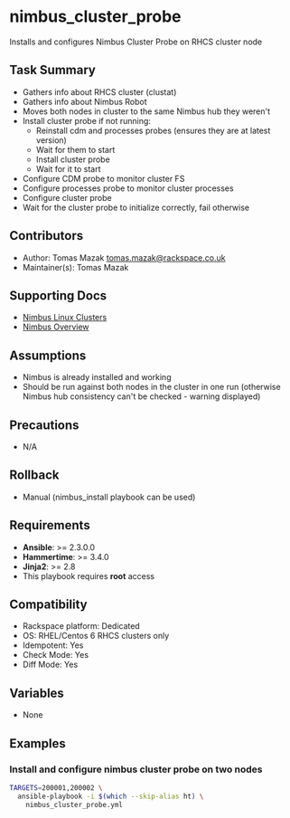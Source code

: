 # nimbus_cluster_probe

Installs and configures Nimbus Cluster Probe on RHCS cluster node

## Task Summary
  - Gathers info about RHCS cluster (clustat)
  - Gathers info about Nimbus Robot
  - Moves both nodes in cluster to the same Nimbus hub they weren't
  - Install cluster probe if not running:
    - Reinstall cdm and processes probes (ensures they are at latest version)
    - Wait for them to start
    - Install cluster probe
    - Wait for it to start
 - Configure CDM probe to monitor cluster FS
 - Configure processes probe to monitor cluster processes
 - Configure cluster probe
 - Wait for the cluster probe to initialize correctly, fail otherwise


## Contributors
  - Author:          Tomas Mazak <tomas.mazak@rackspace.co.uk>
  - Maintainer(s):   Tomas Mazak

## Supporting Docs
  - [Nimbus Linux Clusters](https://one.rackspace.com/display/SegSup/Nimbus+Linux+Clusters)
  - [Nimbus Overview](https://one.rackspace.com/display/SegSup/Nimbus+Overview)

## Assumptions
  - Nimbus is already installed and working
  - Should be run against both nodes in the cluster in one run (otherwise Nimbus hub consistency can't be checked - warning displayed)

## Precautions
  - N/A

## Rollback
  - Manual (nimbus_install playbook can be used)

## Requirements
  - **Ansible**: >= 2.3.0.0
  - **Hammertime**: >= 3.4.0
  - **Jinja2**: >= 2.8
  - This playbook requires **root** access

## Compatibility
  - Rackspace platform: Dedicated
  - OS: RHEL/Centos 6 RHCS clusters only
  - Idempotent: Yes
  - Check Mode: Yes
  - Diff Mode: Yes

## Variables
  - None

## Examples

### Install and configure nimbus cluster probe on two nodes

  ```bash
  TARGETS=200001,200002 \
    ansible-playbook -i $(which --skip-alias ht) \
      nimbus_cluster_probe.yml
```
